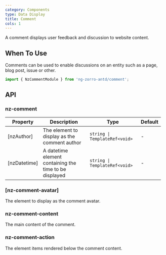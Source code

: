 ```yaml
---
category: Components
type: Data Display
title: Comment
cols: 1
---
```


A comment displays user feedback and discussion to website content.

## When To Use

Comments can be used to enable discussions on an entity such as a page, blog post, issue or other.

```ts
import { NzCommentModule } from 'ng-zorro-antd/comment';
```

## API

### nz-comment

| Property | Description | Type | Default |
| -------- | ----------- | ---- | ------- |
| [nzAuthor] | The element to display as the comment author | `string \| TemplateRef<void>` | - |
| [nzDatetime] | A datetime element containing the time to be displayed | `string \| TemplateRef<void>` | - |

### [nz-comment-avatar]

The element to display as the comment avatar.

### nz-comment-content

The main content of the comment.

### nz-comment-action

The element items rendered below the comment content.

